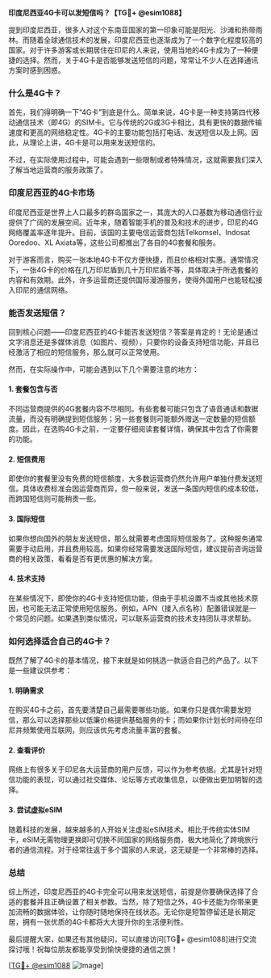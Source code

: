 **印度尼西亚4G卡可以发短信吗？【TG💪+ @esim1088】**

提到印度尼西亚，很多人对这个东南亚国家的第一印象可能是阳光、沙滩和热带雨林。而随着全球通信技术的发展，印度尼西亚也逐渐成为了一个数字化程度较高的国家。对于许多游客或长期居住在印尼的人来说，使用当地的4G卡成为了一种便捷的选择。然而，关于4G卡是否能够发送短信的问题，常常让不少人在选择通讯方案时感到困惑。

### 什么是4G卡？

首先，我们得明确一下“4G卡”到底是什么。简单来说，4G卡是一种支持第四代移动通信技术（即4G）的SIM卡。它与传统的2G或3G卡相比，具有更快的数据传输速度和更高的网络稳定性。4G卡的主要功能包括打电话、发送短信以及上网。因此，从理论上讲，4G卡是可以用来发送短信的。

不过，在实际使用过程中，可能会遇到一些限制或者特殊情况，这就需要我们深入了解当地运营商的服务政策了。

### 印度尼西亚的4G卡市场

印度尼西亚是世界上人口最多的群岛国家之一，其庞大的人口基数为移动通信行业提供了广阔的发展空间。近年来，随着智能手机的普及和技术的进步，印尼的4G网络覆盖率逐年提升。目前，该国的主要电信运营商包括Telkomsel、Indosat Ooredoo、XL Axiata等，这些公司都推出了各自的4G套餐和服务。

对于游客而言，购买一张本地4G卡不仅方便快捷，而且价格相对实惠。通常情况下，一张4G卡的价格在几万印尼盾到几十万印尼盾不等，具体取决于所选套餐的内容和有效期。此外，许多运营商还提供国际漫游服务，使得外国用户也能轻松接入印尼的通信网络。

### 能否发送短信？

回到核心问题——印度尼西亚的4G卡能否发送短信？答案是肯定的！无论是通过文字消息还是多媒体消息（如图片、视频），只要你的设备支持短信功能，并且已经激活了相应的短信服务，那么就可以正常使用。

然而，在实际操作中，可能会遇到以下几个需要注意的地方：

#### 1. **套餐包含与否**
   不同运营商提供的4G套餐内容不尽相同。有些套餐可能只包含了语音通话和数据流量，而没有明确提到短信服务；另一些套餐则可能额外赠送一定数量的短信额度。因此，在选购4G卡之前，一定要仔细阅读套餐详情，确保其中包含了你需要的功能。

#### 2. **短信费用**
   即使你的套餐里没有免费的短信额度，大多数运营商仍然允许用户单独付费发送短信。具体收费标准会因运营商而异，但一般来说，发送一条国内短信的成本较低，而跨国短信则可能稍贵一些。

#### 3. **国际短信**
   如果你想向国外的朋友发送短信，那么就需要考虑国际短信服务了。这种服务通常需要手动启用，并且费用较高。如果你经常需要发送国际短信，建议提前咨询运营商的相关政策，看看是否有更优惠的解决方案。

#### 4. **技术支持**
   在某些情况下，即使你的4G卡支持短信功能，但由于手机设置不当或其他技术原因，也可能无法正常使用短信服务。例如，APN（接入点名称）配置错误就是一个常见的问题。如果遇到类似情况，可以联系运营商的技术支持团队寻求帮助。

### 如何选择适合自己的4G卡？

既然了解了4G卡的基本情况，接下来就是如何挑选一款适合自己的产品了。以下是一些建议供参考：

#### 1. **明确需求**
   在购买4G卡之前，首先要清楚自己最需要哪些功能。如果你只是偶尔需要发短信，那么可以选择那些以低廉价格提供基础服务的卡；而如果你计划长时间待在印尼并频繁使用互联网，则应该优先考虑流量丰富的套餐。

#### 2. **查看评价**
   网络上有很多关于印尼各大运营商的用户反馈，可以作为参考依据。尤其是针对短信功能的表现，可以通过社交媒体、论坛等方式收集信息，以便做出更加明智的选择。

#### 3. **尝试虚拟eSIM**
   随着科技的发展，越来越多的人开始关注虚拟eSIM技术。相比于传统实体SIM卡，eSIM无需物理更换即可切换不同国家的网络服务商，极大地简化了跨境旅行者的通信流程。对于经常往返于多个国家的人来说，这无疑是一个非常棒的选择。

### 总结

综上所述，印度尼西亚的4G卡完全可以用来发送短信，前提是你要确保选择了合适的套餐并且正确设置了相关参数。当然，除了短信之外，4G卡还能为你带来更加流畅的数据体验，让你随时随地保持在线状态。无论你是短暂停留还是长期定居，拥有一张优质的4G卡都将大大提升你的生活便利性。

最后提醒大家，如果还有其他疑问，可以直接访问[TG💪+ @esim1088]进行交流探讨哦！祝每位朋友都能享受到愉快便捷的通信之旅！

[[TG💪+ @esim1088](https://t.me/s/esim1088) ![Image](https://i.postimg.cc/4NQfJmqS/Snipaste-2025-05-13-00-14-12.png)]
